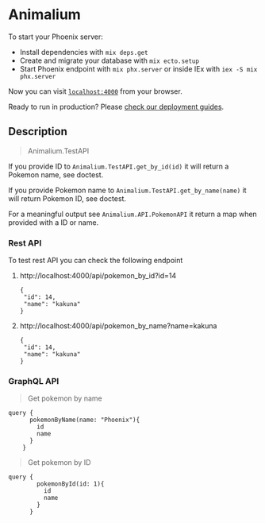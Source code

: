 # Animalium

To start your Phoenix server:

  * Install dependencies with `mix deps.get`
  * Create and migrate your database with `mix ecto.setup`
  * Start Phoenix endpoint with `mix phx.server` or inside IEx with `iex -S mix phx.server`

Now you can visit [`localhost:4000`](http://localhost:4000) from your browser.

Ready to run in production? Please [check our deployment guides](https://hexdocs.pm/phoenix/deployment.html).

## Description

> Animalium.TestAPI

If you provide ID to  `Animalium.TestAPI.get_by_id(id)` it will return a Pokemon name, see doctest.

If you provide Pokemon name to `Animalium.TestAPI.get_by_name(name)` it will return Pokemon ID, see doctest.

For a meaningful output see `Animalium.API.PokemonAPI` it return a map when provided with a ID or name.


### Rest API
To test rest API you can check the following endpoint
1. http://localhost:4000/api/pokemon_by_id?id=14
   ```
   {
    "id": 14,
    "name": "kakuna"
   }
   ```
2. http://localhost:4000/api/pokemon_by_name?name=kakuna
   ```
   {
    "id": 14,
    "name": "kakuna"
   }
   ```

  
### GraphQL API

> Get pokemon by name

```
query {
      pokemonByName(name: "Phoenix"){
        id
        name
      }
    }
```

> Get pokemon by ID

```
query {
        pokemonById(id: 1){
          id
          name
        }
      }
```



